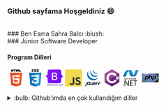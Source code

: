 ### Github sayfama Hoşgeldiniz  😄
<br />
### Ben Esma Sahra Balcı :blush:
<br />
### Junior Software Developer

#### Program Dilleri 
<p align="left">
  <img src="https://raw.githubusercontent.com/devicons/devicon/master/icons/html5/html5-original-wordmark.svg" width="40" height="40" />
  <img src="https://raw.githubusercontent.com/devicons/devicon/master/icons/css3/css3-original-wordmark.svg" width="40" height="40" />
  <img src="https://raw.githubusercontent.com/devicons/devicon/master/icons/bootstrap/bootstrap-original-wordmark.svg" width="40" height="40" />
  <img src="https://raw.githubusercontent.com/devicons/devicon/master/icons/javascript/javascript-original.svg" width="40" height="40" />
  <img src="https://raw.githubusercontent.com/devicons/devicon/master/icons/jquery/jquery-original-wordmark.svg" width="40" height="40" />
  <img src="https://raw.githubusercontent.com/devicons/devicon/master/icons//csharp/csharp-original.svg" width="40" height="40" />
  <img src="https://raw.githubusercontent.com/devicons/devicon/master/icons/dot-net/dot-net-original-wordmark.svg" width="40" height="40" />
  <img src="https://raw.githubusercontent.com/devicons/devicon/master/icons//php/php-original.svg" width="40" height="40" />
 </p>

<details>
<summary>:bulb:  Github'ımda en çok kullandığım diller</summary>
<img src="https://github-readme-stats.vercel.app/api/top-langs/?username=E-Sahra-B&layout=compact" >
</details>
